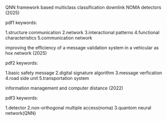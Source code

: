 QNN framework based multiclass classification downlink NOMA detectors (2025)

pdf1 keywords:

1.structure communication
2.network
3.interactional patterns
4.functional characteristics
5.communication network


improving the efficiency of a message validation system in a vehicular as hox network (2025)

pdf2 keywords:

1.basic safety message
2.digital signature algorithm
3.message verfication
4.road side unit
5.transportation system

information management and computer distance (2022)

pdf3 keywords:

1.detector
2.non-orthogonal multiple access(noma)
3.quantom neural network(QNN)
